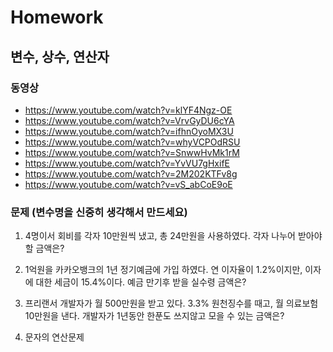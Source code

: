 # Homework

## 변수, 상수, 연산자
### 동영상
* https://www.youtube.com/watch?v=klYF4Ngz-OE
* https://www.youtube.com/watch?v=VrvGyDU6cYA
* https://www.youtube.com/watch?v=ifhnOyoMX3U
* https://www.youtube.com/watch?v=whyVCPOdRSU
* https://www.youtube.com/watch?v=SnwwHvMk1rM
* https://www.youtube.com/watch?v=YvVU7gHxifE
* https://www.youtube.com/watch?v=2M202KTFv8g
* https://www.youtube.com/watch?v=vS_abCoE9oE

### 문제 (변수명을 신중히 생각해서 만드세요)
1. 4명이서 회비를 각자 10만원씩 냈고, 총 24만원을 사용하였다. 각자 나누어 받아야 할 금액은?

2. 1억원을 카카오뱅크의 1년 정기예금에 가입 하였다. 연 이자율이 1.2%이지만, 이자에 대한 세금이 15.4%이다. 예금 만기후 받을 실수령 금액은?

3. 프리랜서 개발자가 월 500만원을 받고 있다. 3.3% 원천징수를 때고, 월 의료보험 10만원을 낸다. 개발자가 1년동안 한푼도 쓰지않고 모을 수 있는 금액은?

4. 문자의 연산문제
